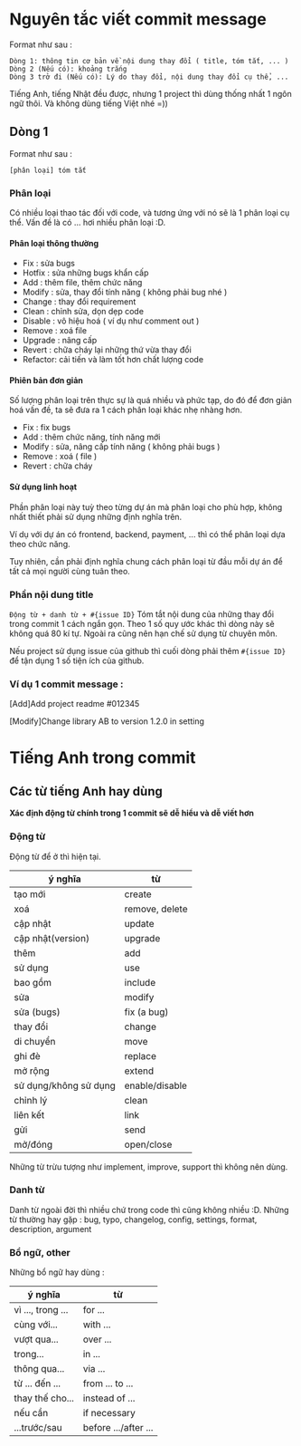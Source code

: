 # Nguyên tắc viết commit message
Format như sau : 
```
Dòng 1: thông tin cơ bản về nội dung thay đổi ( title, tóm tắt, ... )
Dòng 2 (Nếu có): khoảng trắng
Dòng 3 trở đi (Nếu có): Lý do thay đổi, nội dung thay đổi cụ thể, ... 
```

Tiếng Anh, tiếng Nhật đều được, nhưng 1 project thì dùng thống nhất 1 ngôn ngữ thôi. Và không dùng tiếng Việt nhé =))

## Dòng 1

Format như sau : 

`[phân loại] tóm tắt`

### Phân loại
Có nhiều loại thao tác đối với code, và tương ứng với nó sẽ là 1 phân loại cụ thể. Vấn đề là có ... hơi nhiều phân loại :D. 

####  Phân loại thông thường
* Fix : sửa bugs
* Hotfix : sửa những bugs khẩn cấp
* Add : thêm file, thêm chức năng
* Modify : sửa, thay đổi tính năng ( không phải bug nhé )
* Change : thay đổi requirement
* Clean : chỉnh sửa, dọn dẹp code
* Disable : vô hiệu hoá ( ví dụ như comment out )
* Remove : xoá file 
* Upgrade : nâng cấp
* Revert : chữa cháy lại những thứ vừa thay đổi
* Refactor: cải tiến và làm tốt hơn chất lượng code

#### Phiên bản đơn giản
Số lượng phân loại trên thực sự là quá nhiều và phức tạp, do đó để đơn giản hoá vấn đề, ta sẽ đưa ra 1 cách phân loại khác nhẹ nhàng hơn.
* Fix : fix bugs
* Add : thêm chức năng, tính năng mới
* Modify : sửa, nâng cấp tính năng ( không phải bugs )
* Remove : xoá ( file )
* Revert : chữa cháy

#### Sử dụng linh hoạt
Phần phân loại này tuỳ theo từng dự án mà phân loại cho phù hợp, không nhất thiết phải sử dụng những định nghĩa trên.

Ví dụ với dự án có frontend, backend, payment, ... thì có thể phân loại dựa theo chức năng.

Tuy nhiên, cần phải định nghĩa chung cách phân loại từ đầu mỗi dự án để tất cả mọi người cùng tuân theo.

### Phần nội dung title
`Động từ + danh từ + #{issue ID}`
Tóm tắt nội dung của những thay đổi trong commit 1 cách ngắn gọn. Theo 1 số quy ước khác thì dòng này sẽ không quá 80 kí tự. Ngoài ra cũng nên hạn chế sử dụng từ chuyên môn. 

Nếu project sử dụng issue của github thì cuối dòng phải thêm `#{issue ID}` để tận dụng 1 số tiện ích của github. 

### Ví dụ 1 commit message :

[Add]Add project readme #012345

[Modify]Change library AB to version 1.2.0 in setting



# Tiếng Anh trong commit 
## Các từ tiếng Anh hay dùng

**Xác định động từ chính trong 1 commit sẽ dễ hiểu và dễ viết hơn**

### Động từ

Động từ để ở thì hiện tại. 

| ý nghĩa               | từ             |
| --------------------- | -------------- |
| tạo mới               | create         |
| xoá                   | remove, delete |
| cập nhật              | update         |
| cập nhật(version)     | upgrade        |
| thêm                  | add            |
| sử dụng               | use            |
| bao gồm               | include        |
| sửa                   | modify         |
| sửa (bugs)            | fix (a bug)    |
| thay đổi              | change         |
| di chuyển             | move           |
| ghi đè                | replace        |
| mở rộng               | extend         |
| sử dụng/không sử dụng | enable/disable |
| chỉnh lý              | clean          |
| liên kết              | link           |
| gửi                   | send           |
| mở/đóng               | open/close     |

Những từ trừu tượng như implement, improve, support thì không nên dùng. 

### Danh từ
Danh từ ngoài đời thì nhiều chứ trong code thì cũng không nhiều :D. 
Những từ thường hay gặp : 
bug, typo, changelog, config, settings, format, description, argument

### Bổ ngữ, other

Những bổ ngữ hay dùng : 

| ý nghĩa           | từ                   |
| ----------------- | -------------------- |
| vì ..., trong ... | for ...              |
| cùng với...       | with ...             |
| vượt qua...       | over ...             |
| trong...          | in ...               |
| thông qua...      | via ...              |
| từ ... đến ...    | from ... to ...      |
| thay thế cho...   | instead of ...       |
| nếu cần           | if necessary         |
| ...trước/sau      | before .../after ... |


